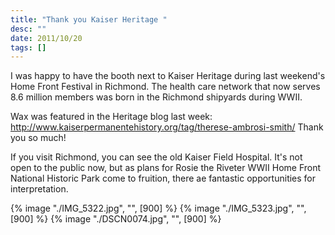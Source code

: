 ```yaml
---
title: "Thank you Kaiser Heritage "
desc: ""
date: 2011/10/20
tags: []
---
```


I was happy to have the booth next to Kaiser Heritage during last weekend's Home Front Festival in Richmond. The health care network that now serves 8.6 million members was born in the Richmond shipyards during WWII.

Wax was featured in the Heritage blog last week: http://www.kaiserpermanentehistory.org/tag/therese-ambrosi-smith/ Thank you so much!

If you visit Richmond, you can see the old Kaiser Field Hospital. It's not open to the public now, but as plans for Rosie the Riveter WWII Home Front National Historic Park come to fruition, there ae fantastic opportunities for interpretation.

{% image "./IMG_5322.jpg", "", [900] %} {% image "./IMG_5323.jpg", "", [900] %} {% image "./DSCN0074.jpg", "", [900] %}
